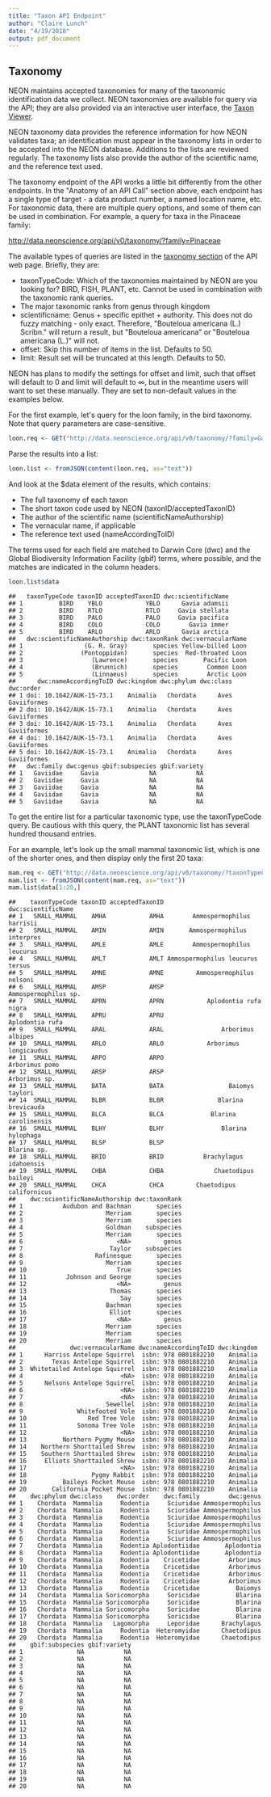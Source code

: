 ```yaml
---
title: "Taxon API Endpoint"
author: "Claire Lunch"
date: "4/19/2018"
output: pdf_document
---
```



## Taxonomy

NEON maintains accepted taxonomies for many of the taxonomic identification 
data we collect. NEON taxonomies are available for query via the API; they 
are also provided via an interactive user interface, the <a href="http://data.neonscience.org/static/taxon.html" target="_blank">Taxon Viewer</a>.

NEON taxonomy data provides the reference information for how NEON 
validates taxa; an identification must appear in the taxonomy lists 
in order to be accepted into the NEON database. Additions to the lists 
are reviewed regularly. The taxonomy lists also provide the author 
of the scientific name, and the reference text used.

The taxonomy endpoint of the API works a little bit differently from the 
other endpoints. In the "Anatomy of an API Call" section above, each 
endpoint has a single type of target - a data product number, a named 
location name, etc. For taxonomic data, there are multiple query 
options, and some of them can be used in combination.
For example, a query for taxa in the Pinaceae family:

<span style="color:#A2A4A3">http://data.neonscience.org/api/v0/taxonomy/?family=Pinaceae</span><span style="color:#A00606;font-weight:bold"></span>

The available types of queries are listed in the <a href="http://data.neonscience.org/data-api#!/taxonomy/Get_taxonomy" target="_blank">taxonomy section</a> 
of the API web page. Briefly, they are:

* taxonTypeCode: Which of the taxonomies maintained by NEON are you 
looking for? BIRD, FISH, PLANT, etc. Cannot be used in combination 
with the taxonomic rank queries.
* The major taxonomic ranks from genus through kingdom
* scientificname: Genus + specific epithet + authority. This does not do fuzzy matching - only exact. Therefore, "Bouteloua americana (L.) Scribn." will return a result, but "Bouteloua americana" or "Bouteloua americana (L.)" will not.
* offset: Skip this number of items in the list. Defaults to 50.
* limit: Result set will be truncated at this length. Defaults to 50.

NEON has plans to modify the settings for offset and limit, such that 
offset will default to 0 and limit will default to $\infty$, but in 
the meantime users will want to set these manually. They are set to 
non-default values in the examples below.

For the first example, let's query for the loon family, in the bird 
taxonomy. Note that query parameters are case-sensitive.


```r
loon.req <- GET("http://data.neonscience.org/api/v0/taxonomy/?family=Gaviidae&offset=0&limit=500")
```

Parse the results into a list:


```r
loon.list <- fromJSON(content(loon.req, as="text"))
```

And look at the $data element of the results, which contains:

* The full taxonomy of each taxon
* The short taxon code used by NEON (taxonID/acceptedTaxonID)
* The author of the scientific name (scientificNameAuthorship)
* The vernacular name, if applicable
* The reference text used (nameAccordingToID)

The terms used for each field are matched to Darwin Core (dwc) and 
the Global Biodiversity Information Facility (gbif) terms, where 
possible, and the matches are indicated in the column headers.


```r
loon.list$data
```

```
##   taxonTypeCode taxonID acceptedTaxonID dwc:scientificName
## 1          BIRD    YBLO            YBLO      Gavia adamsii
## 2          BIRD    RTLO            RTLO     Gavia stellata
## 3          BIRD    PALO            PALO     Gavia pacifica
## 4          BIRD    COLO            COLO        Gavia immer
## 5          BIRD    ARLO            ARLO      Gavia arctica
##   dwc:scientificNameAuthorship dwc:taxonRank dwc:vernacularName
## 1                 (G. R. Gray)       species Yellow-billed Loon
## 2                (Pontoppidan)       species  Red-throated Loon
## 3                   (Lawrence)       species       Pacific Loon
## 4                   (Brunnich)       species        Common Loon
## 5                   (Linnaeus)       species        Arctic Loon
##      dwc:nameAccordingToID dwc:kingdom dwc:phylum dwc:class   dwc:order
## 1 doi: 10.1642/AUK-15-73.1    Animalia   Chordata      Aves Gaviiformes
## 2 doi: 10.1642/AUK-15-73.1    Animalia   Chordata      Aves Gaviiformes
## 3 doi: 10.1642/AUK-15-73.1    Animalia   Chordata      Aves Gaviiformes
## 4 doi: 10.1642/AUK-15-73.1    Animalia   Chordata      Aves Gaviiformes
## 5 doi: 10.1642/AUK-15-73.1    Animalia   Chordata      Aves Gaviiformes
##   dwc:family dwc:genus gbif:subspecies gbif:variety
## 1   Gaviidae     Gavia              NA           NA
## 2   Gaviidae     Gavia              NA           NA
## 3   Gaviidae     Gavia              NA           NA
## 4   Gaviidae     Gavia              NA           NA
## 5   Gaviidae     Gavia              NA           NA
```

To get the entire list for a particular taxonomic type, use the 
taxonTypeCode query. Be cautious with this query, the PLANT taxonomic 
list has several hundred thousand entries.

For an example, let's look up the small mammal taxonomic list, which 
is one of the shorter ones, and then display only the first 20 taxa:


```r
mam.req <- GET("http://data.neonscience.org/api/v0/taxonomy/?taxonTypeCode=SMALL_MAMMAL&offset=0&limit=500")
mam.list <- fromJSON(content(mam.req, as="text"))
mam.list$data[1:20,]
```

```
##    taxonTypeCode taxonID acceptedTaxonID               dwc:scientificName
## 1   SMALL_MAMMAL    AMHA            AMHA        Ammospermophilus harrisii
## 2   SMALL_MAMMAL    AMIN            AMIN       Ammospermophilus interpres
## 3   SMALL_MAMMAL    AMLE            AMLE        Ammospermophilus leucurus
## 4   SMALL_MAMMAL    AMLT            AMLT Ammospermophilus leucurus tersus
## 5   SMALL_MAMMAL    AMNE            AMNE         Ammospermophilus nelsoni
## 6   SMALL_MAMMAL    AMSP            AMSP             Ammospermophilus sp.
## 7   SMALL_MAMMAL    APRN            APRN            Aplodontia rufa nigra
## 8   SMALL_MAMMAL    APRU            APRU                  Aplodontia rufa
## 9   SMALL_MAMMAL    ARAL            ARAL                Arborimus albipes
## 10  SMALL_MAMMAL    ARLO            ARLO            Arborimus longicaudus
## 11  SMALL_MAMMAL    ARPO            ARPO                   Arborimus pomo
## 12  SMALL_MAMMAL    ARSP            ARSP                    Arborimus sp.
## 13  SMALL_MAMMAL    BATA            BATA                  Baiomys taylori
## 14  SMALL_MAMMAL    BLBR            BLBR               Blarina brevicauda
## 15  SMALL_MAMMAL    BLCA            BLCA             Blarina carolinensis
## 16  SMALL_MAMMAL    BLHY            BLHY                Blarina hylophaga
## 17  SMALL_MAMMAL    BLSP            BLSP                      Blarina sp.
## 18  SMALL_MAMMAL    BRID            BRID           Brachylagus idahoensis
## 19  SMALL_MAMMAL    CHBA            CHBA              Chaetodipus baileyi
## 20  SMALL_MAMMAL    CHCA            CHCA         Chaetodipus californicus
##    dwc:scientificNameAuthorship dwc:taxonRank
## 1           Audubon and Bachman       species
## 2                       Merriam       species
## 3                       Merriam       species
## 4                       Goldman    subspecies
## 5                       Merriam       species
## 6                          <NA>         genus
## 7                        Taylor    subspecies
## 8                    Rafinesque       species
## 9                       Merriam       species
## 10                         True       species
## 11           Johnson and George       species
## 12                         <NA>         genus
## 13                       Thomas       species
## 14                          Say       species
## 15                      Bachman       species
## 16                       Elliot       species
## 17                         <NA>         genus
## 18                      Merriam       species
## 19                      Merriam       species
## 20                      Merriam       species
##               dwc:vernacularName dwc:nameAccordingToID dwc:kingdom
## 1      Harriss Antelope Squirrel  isbn: 978 0801882210    Animalia
## 2        Texas Antelope Squirrel  isbn: 978 0801882210    Animalia
## 3  Whitetailed Antelope Squirrel  isbn: 978 0801882210    Animalia
## 4                           <NA>  isbn: 978 0801882210    Animalia
## 5      Nelsons Antelope Squirrel  isbn: 978 0801882210    Animalia
## 6                           <NA>  isbn: 978 0801882210    Animalia
## 7                           <NA>  isbn: 978 0801882210    Animalia
## 8                       Sewellel  isbn: 978 0801882210    Animalia
## 9               Whitefooted Vole  isbn: 978 0801882210    Animalia
## 10                 Red Tree Vole  isbn: 978 0801882210    Animalia
## 11              Sonoma Tree Vole  isbn: 978 0801882210    Animalia
## 12                          <NA>  isbn: 978 0801882210    Animalia
## 13          Northern Pygmy Mouse  isbn: 978 0801882210    Animalia
## 14    Northern Shorttailed Shrew  isbn: 978 0801882210    Animalia
## 15    Southern Shorttailed Shrew  isbn: 978 0801882210    Animalia
## 16     Elliots Shorttailed Shrew  isbn: 978 0801882210    Animalia
## 17                          <NA>  isbn: 978 0801882210    Animalia
## 18                  Pygmy Rabbit  isbn: 978 0801882210    Animalia
## 19          Baileys Pocket Mouse  isbn: 978 0801882210    Animalia
## 20       California Pocket Mouse  isbn: 978 0801882210    Animalia
##    dwc:phylum dwc:class    dwc:order    dwc:family        dwc:genus
## 1    Chordata  Mammalia     Rodentia     Sciuridae Ammospermophilus
## 2    Chordata  Mammalia     Rodentia     Sciuridae Ammospermophilus
## 3    Chordata  Mammalia     Rodentia     Sciuridae Ammospermophilus
## 4    Chordata  Mammalia     Rodentia     Sciuridae Ammospermophilus
## 5    Chordata  Mammalia     Rodentia     Sciuridae Ammospermophilus
## 6    Chordata  Mammalia     Rodentia     Sciuridae Ammospermophilus
## 7    Chordata  Mammalia     Rodentia Aplodontiidae       Aplodontia
## 8    Chordata  Mammalia     Rodentia Aplodontiidae       Aplodontia
## 9    Chordata  Mammalia     Rodentia    Cricetidae        Arborimus
## 10   Chordata  Mammalia     Rodentia    Cricetidae        Arborimus
## 11   Chordata  Mammalia     Rodentia    Cricetidae        Arborimus
## 12   Chordata  Mammalia     Rodentia    Cricetidae        Arborimus
## 13   Chordata  Mammalia     Rodentia    Cricetidae          Baiomys
## 14   Chordata  Mammalia Soricomorpha     Soricidae          Blarina
## 15   Chordata  Mammalia Soricomorpha     Soricidae          Blarina
## 16   Chordata  Mammalia Soricomorpha     Soricidae          Blarina
## 17   Chordata  Mammalia Soricomorpha     Soricidae          Blarina
## 18   Chordata  Mammalia   Lagomorpha     Leporidae      Brachylagus
## 19   Chordata  Mammalia     Rodentia  Heteromyidae      Chaetodipus
## 20   Chordata  Mammalia     Rodentia  Heteromyidae      Chaetodipus
##    gbif:subspecies gbif:variety
## 1               NA           NA
## 2               NA           NA
## 3               NA           NA
## 4               NA           NA
## 5               NA           NA
## 6               NA           NA
## 7               NA           NA
## 8               NA           NA
## 9               NA           NA
## 10              NA           NA
## 11              NA           NA
## 12              NA           NA
## 13              NA           NA
## 14              NA           NA
## 15              NA           NA
## 16              NA           NA
## 17              NA           NA
## 18              NA           NA
## 19              NA           NA
## 20              NA           NA
```


